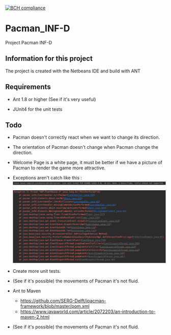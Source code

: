 [![BCH compliance](https://bettercodehub.com/edge/badge/xavierbol/Pacman_INF-D?branch=master)](https://bettercodehub.com/)

Pacman_INF-D
============

Project Pacman INF-D

## Information for this project

The project is created with the Netbeans IDE and build with ANT

## Requirements 

- Ant 1.8 or higher (See if it's very useful)

- JUnit4 for the unit tests

## Todo

- Pacman doesn't correctly react when we want to change its direction.

- The orientation of Pacman doesn't change when Pacman change the direction.

- Welcome Page is a white page, it must be better if we have a picture of Pacman 
    to render the game more attractive.
   
- Exceptions aren't catch like this : 
    ![javax.sound](./images/pacman_inf-D_exception.png)
    
    ![NullPointer](./images/pacman_inf-D_nullpointer.png)

- Create more unit tests.

- (See if it's possible) the movements of Pacman it's not fluid.

- Ant to Maven
	- https://github.com/SERG-Delft/jpacman-framework/blob/master/pom.xml
	- https://www.javaworld.com/article/2072203/an-introduction-to-maven-2.html

- (See if it's possible) the movements of Pacman it's not fluid.
